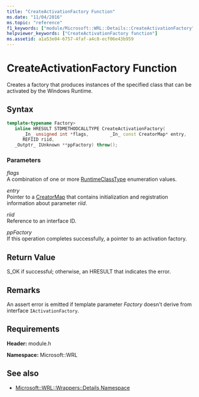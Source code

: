 ```yaml
---
title: "CreateActivationFactory Function"
ms.date: "11/04/2016"
ms.topic: "reference"
f1_keywords: ["module/Microsoft::WRL::Details::CreateActivationFactory"]
helpviewer_keywords: ["CreateActivationFactory function"]
ms.assetid: a1a53e04-6757-4faf-a4c8-ecf06e43b959
---
```

# CreateActivationFactory Function

Creates a factory that produces instances of the specified class that can be activated by the Windows Runtime.

## Syntax

```cpp
template<typename Factory>
   inline HRESULT STDMETHODCALLTYPE CreateActivationFactory(
      _In_ unsigned int *flags,        _In_ const CreatorMap* entry,
      REFIID riid,
   _Outptr_ IUnknown **ppFactory) throw();
```

### Parameters

*flags*<br/>
A combination of one or more [RuntimeClassType](runtimeclasstype-enumeration.md) enumeration values.

*entry*<br/>
Pointer to a [CreatorMap](creatormap-structure.md) that contains initialization and registration information about parameter *riid*.

*riid*<br/>
Reference to an interface ID.

*ppFactory*<br/>
If this operation completes successfully, a pointer to an activation factory.

## Return Value

S_OK if successful; otherwise, an HRESULT that indicates the error.

## Remarks

An assert error is emitted if template parameter *Factory* doesn't derive from interface `IActivationFactory`.

## Requirements

**Header:** module.h

**Namespace:** Microsoft::WRL

## See also

- [Microsoft::WRL::Wrappers::Details Namespace](microsoft-wrl-wrappers-details-namespace.md)
